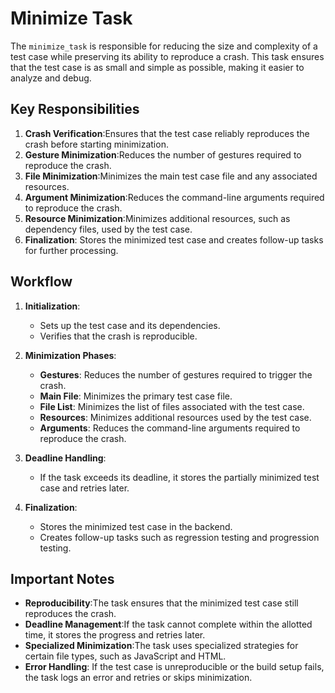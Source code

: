 # Minimize Task

The `minimize_task` is responsible for reducing the size and complexity of a test case while preserving its ability to reproduce a crash. This task ensures that the test case is as small and simple as possible, making it easier to analyze and debug.

## Key Responsibilities

1. **Crash Verification**:Ensures that the test case reliably reproduces the crash before starting minimization.
2. **Gesture Minimization**:Reduces the number of gestures required to reproduce the crash.
3. **File Minimization**:Minimizes the main test case file and any associated resources.
4. **Argument Minimization**:Reduces the command-line arguments required to reproduce the crash.
5. **Resource Minimization**:Minimizes additional resources, such as dependency files, used by the test case.
6. **Finalization**:
   Stores the minimized test case and creates follow-up tasks for further processing.

## Workflow

1. **Initialization**:

   - Sets up the test case and its dependencies.
   - Verifies that the crash is reproducible.
2. **Minimization Phases**:

   - **Gestures**: Reduces the number of gestures required to trigger the crash.
   - **Main File**: Minimizes the primary test case file.
   - **File List**: Minimizes the list of files associated with the test case.
   - **Resources**: Minimizes additional resources used by the test case.
   - **Arguments**: Reduces the command-line arguments required to reproduce the crash.
3. **Deadline Handling**:

   - If the task exceeds its deadline, it stores the partially minimized test case and retries later.
4. **Finalization**:

   - Stores the minimized test case in the backend.
   - Creates follow-up tasks such as regression testing and progression testing.

## Important Notes

- **Reproducibility**:The task ensures that the minimized test case still reproduces the crash.
- **Deadline Management**:If the task cannot complete within the allotted time, it stores the progress and retries later.
- **Specialized Minimization**:The task uses specialized strategies for certain file types, such as JavaScript and HTML.
- **Error Handling**:
  If the test case is unreproducible or the build setup fails, the task logs an error and retries or skips minimization.
